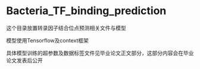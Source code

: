 # Bacteria_TF_binding_prediction

这个目录放置转录因子结合位点预测相关文件与模型

模型使用Tensorflow及context框架

具体模型训练的超参数及数据标签文件见毕业论文正文部分，这部分内容会在毕业论文发表后公开
